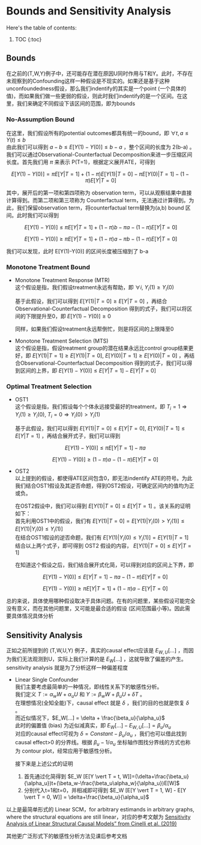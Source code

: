 # Bounds and Sensitivity Analysis

Here's the table of contents:

1. TOC
{:toc}

## Bounds
在之前的(T,W,Y)例子中，还可能存在潜在原因U同时作用与T和Y。此时，不存在未观察到的Confounding这样一种假设是不现实的。如果还是基于这种unconfoundedness假设，那么我们indentify的其实是一个point (一个具体的值)，而如果我们做一些更弱的假设，则此时我们indentify的是一个区间。在这里，我们来确定不同假设下该区间的范围，即为bounds

### No-Assumption Bound
在这里，我们假设所有的potential outcomes都具有统一的bound，即 $\forall t, a\le Y(t) \le b$  
由此我们可以得到 $a-b\le E[Y(1)-Y(0)] \le b-a$ ，整个区间的长度为 2(b-a) 。我们可以通过Observational-Counterfactual Decomposition来进一步压缩区间长度。首先我们用 $\pi$ 来表示 P(T=1)，根据定义展开ATE，可得到

$$E[Y(1)-Y(0)]=\pi E[Y\vert T=1]+(1-\pi) E[Y(1)\vert T=0] -\pi E[Y(0)\vert T=1]-(1-\pi) E[Y\vert T=0]$$

其中，展开后的第一项和第四项称为 observation term，可以从观察结果中直接计算得到。而第二项和第三项称为 Counterfactual term，无法通过计算得到。为此，我们保留observation term，将counterfactual term替换为(a,b) bound 区间。此时我们可以得到

$$E[Y(1)-Y(0)]\le \pi E[Y\vert T=1]+(1-\pi) b -\pi a-(1-\pi) E[Y\vert T=0]$$

$$E[Y(1)-Y(0)]\ge \pi E[Y\vert T=1]+(1-\pi) a -\pi b-(1-\pi) E[Y\vert T=0]$$

我们可以发现，此时 E[Y(1)-Y(0)] 的区间长度被压缩到了 b-a

### Monotone Treatment Bound
* Monotone Treatment Response (MTR)  
  这个假设是指，我们假设treatment永远有帮助，即 $\forall i,\ Y_i(1) \ge Y_i(0)$  

  基于此假设，我们可以得到 $E[Y(1)\vert T=0]\ge E[Y\vert T=0]$ ，再结合Observational-Counterfactual Decomposition 得到的式子，我们可以将区间的下限提升至0，即 $E[Y(1)-Y(0)]\ge 0$  

  同样，如果我们假设treatment永远帮倒忙，则是将区间的上限降至0

* Monotone Treatment Selection (MTS)  
  这个假设是指，假设treatment group的潜在结果永远比control group结果更好，即 $E[Y (1) \vert T = 1] \ge E[Y (1) \vert T = 0], \ E[Y (0) \vert T = 1] \ge E[Y (0) \vert  T = 0]$ ，再结合Observational-Counterfactual Decomposition 得到的式子，我们可以得到区间的上界，即 $E[Y(1)-Y(0)]\le E[Y\vert T=1]-E[Y\vert T=0]$ 

### Optimal Treatment Selection
* OST1  
  这个假设是指，我们假设每个个体永远接受最好的treatment，即 $T_i=1 \Rightarrow Y_i(1) \ge Y_i(0), \ T_i=0 \Rightarrow Y_i(0) > Y_i(1)$  

  基于此假设，我们可以得到 $E[Y(1)\vert T=0]\le E[Y\vert T=0], \ E[Y (0) \vert T = 1] \le E[Y  \vert  T = 1]$ ，再结合展开式子，我们可以得到

  $$E[Y(1)-Y(0)]\le \pi E[Y\vert T=1]-\pi a$$
  
  $$E[Y(1)-Y(0)]\ge (1-\pi)a - (1-\pi) E[Y\vert T=0]$$

* OST2  
  以上提到的假设，都使得ATE区间包含0，即无法indentify ATE的符号。为此我们结合OST1假设及其逆否命题，得到OST2假设，可确定区间内的值均为正或负。  
  
  在OST2假设中，我们可以得到 $E[Y (1) \vert T = 0] \le E[Y \vert T = 1]$ 。该关系的证明如下：  
  首先利用OST1中的假设，我们有 $E[Y (1) \vert T = 0] = E[Y (1) \vert Y_i(0)>Y_i(1)] \le E[Y (1) \vert Y_i(0)\le Y_i(1)]$  
  在结合OST1假设的逆否命题，我们有 $E[Y (1) \vert Y_i(0)\le Y_i(1)] = E[Y(1)\vert T=1]$  
  结合以上两个式子，即可得到 OST2 假设的内容， $E[Y (1) \vert T = 0] \le E[Y \vert T = 1]$

  在知道这个假设之后，我们结合展开式化简，可以得到对应的区间上下界，即

  $$E[Y(1)-Y(0)]\le E[Y\vert T=1]-\pi a - (1-\pi)E[Y\vert T=0]$$
  
  $$E[Y(1)-Y(0)]\ge \pi E[Y\vert T=1]+(1-\pi) a - E[Y\vert T=0]$$


总的来说，具体使用哪种假设取决于具体问题。在有的问题里，某些假设可能完全没有意义，而在其他问题里，又可能是最合适的假设 (区间范围最小等)。因此需要具体情况具体分析




## Sensitivity Analysis
正如之前所提到的 (T,W,U,Y) 例子，真实的causal effect应该是 $E_{W,U}[...]$ ，而因为我们无法观测到U，实际上我们计算的是 $E_{W}[...]$ ，这就导致了偏差的产生。sensitivity analysis 就是为了分析这样一种偏差程度

* Linear Single Confounder  
  我们主要考虑最简单的一种情况，即线性关系下的敏感性分析。  
  我们定义 $T:=\alpha_w W+\alpha_u U$ 和 $Y:=\beta_w W+\beta_u U + \delta T$ 。  
  在理想情况(全知全能)下，causal effect 就是 $\delta$ ，我们的目的也就是恢复 $\delta$ 。  
  而近似情况下，$E_W[...] = \delta + \frac{\beta_u}{\alpha_u}$  
  此时的偏置值 (bias) 为近似减真实，即 $E_W[...]-E_{W,U}[...]=\beta_u / \alpha_u$  
  对应的causal effect可视为 $\delta = Constant-\beta_u / \alpha_u$ ，我们也可以借此找到 causal effect>0 的分界线。根据 $\beta_u - 1/\alpha_u$ 坐标轴作图找分界线的方式也称为 contour plot，经常应用于敏感性分析。

  接下来是上述公式的证明
  1. 首先通过化简得到 $E_W [E[Y \vert T = t, W]]=(\delta+\frac{\beta_u}{\alpha_u})t+(\beta_w-\frac{\beta_u\alpha_w}{\alpha_u})E[W]$
  2. 分别代入t=1和t=0，并相减即可得到 $E_W [E[Y \vert T = 1, W] - E[Y \vert T = 0, W]] = \delta+\frac{\beta_u}{\alpha_u}$


以上是最简单形式的 Linear SCM，for arbitrary estimands in arbitrary graphs, where the structural equations are still linear，对应的参考文献为 [Sensitivity Analysis of Linear Structural Causal Models” from Cinelli et al. (2019)](http://proceedings.mlr.press/v97/cinelli19a.html)


其他更广泛形式下的敏感性分析方法见课后参考文档
